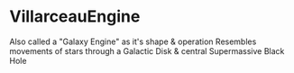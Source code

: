 # VillarceauEngine
Also called a "Galaxy Engine" as it's shape &amp; operation Resembles movements of stars through a Galactic Disk &amp; central Supermassive Black Hole
